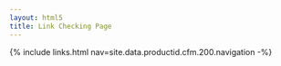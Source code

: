 ```yaml
---
layout: html5
title: Link Checking Page
---
```

{% include links.html nav=site.data.productid.cfm.200.navigation -%}
